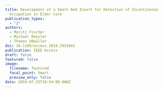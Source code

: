 ```yaml
---
title: Development of a Smart Bed Insert for Detection of Incontinence and
  Occupation in Elder Care
publication_types:
  - "2"
authors:
  - Moritz Fischer
  - Michael Renzler
  - Thomas Ußmüller
doi: 10.1109/access.2019.2931041
publication: IEEE Access
draft: false
featured: false
image:
  filename: featured
  focal_point: Smart
  preview_only: false
date: 2019-07-25T10:54:00.000Z
---
```


